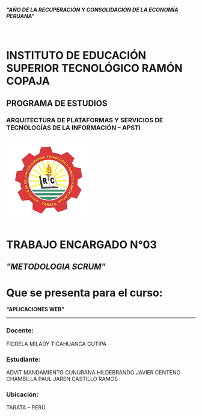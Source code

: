 ##### "AÑO DE LA RECUPERACIÓN Y CONSOLIDACIÓN DE LA ECONOMÍA PERUANA"
<br>

# INSTITUTO DE EDUCACIÓN SUPERIOR TECNOLÓGICO RAMÓN COPAJA

## PROGRAMA DE ESTUDIOS

### **ARQUITECTURA DE PLATAFORMAS Y SERVICIOS DE TECNOLOGÍAS DE LA INFORMACIÓN – APSTI**

![Logo Institución](image-removebg-preview.png)

# TRABAJO ENCARGADO N°03

## *"METODOLOGIA SCRUM"*


# Que se presenta para el curso:  
**“APLICACIONES WEB”**  

---

### Docente:  
FIORELA MILADY TICAHUANCA CUTIPA  

### Estudiante:  
ADVIT MANDAMIENTO CUNURANA
HILDEBRANDO JAVIER CENTENO CHAMBILLA
PAUL JAREN CASTILLO RAMOS

### Ubicación:  
TARATA – PERÚ  
